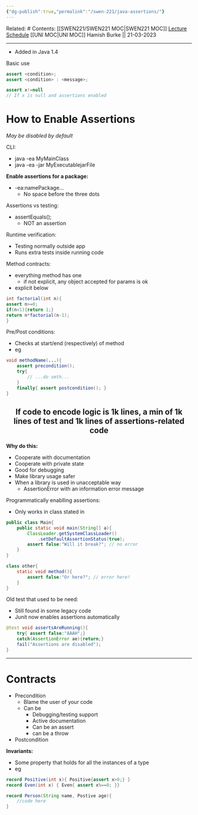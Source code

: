 ```yaml
---
{"dg-publish":true,"permalink":"/swen-221/java-assertions/"}
---
```


Related: #
Contents: [[SWEN221/SWEN221 MOC\|SWEN221 MOC]]
[Lecture Schedule](https://ecs.wgtn.ac.nz/Courses/SWEN221_2023T1/LectureSchedule)
[[UNI MOC\|UNI MOC]]
Hamish Burke || 21-03-2023
***

- Added in Java 1.4

Basic use

```java
assert <condition>;
assert <condition> : <message>;

assert x!=null
// If x is null and assertions enabled
```

# How to Enable Assertions

*May be disabled by default*

CLI:
- java -ea MyMainClass
- java -ea -jar MyExecutablejarFile

**Enable assertions for a package:**
- -ea:namePackage...
	- No space before the three dots


Assertions vs testing:
- assertEquals();
	- NOT an assertion

Runtime verification:
- Testing normally outside app
- Runs extra tests inside running code

Method contracts:
- everything method has one
	- if not explicit, any object accepted for params is ok
- explicit below

```java
int factorial(int n){
assert n>=0;
if(n<1){return 1;}
return n*factorial(n-1);
}
```

Pre/Post conditions:
- Checks at start/end (respectively) of method
- eg

```java
void methodName(...){
	assert precondition();
	try{
		// ...do smth...
	}
	finally{ assert postcondition(); }
}
```

<h2 align="center">

If code to encode logic is 1k lines, a min of 1k lines of test and 1k lines of assertions-related code

</h2>


**Why do this:**
- Cooperate with documentation
- Cooperate with private state
- Good for debugging
- Make library usage safer
- When a library is used in unacceptable way
	- AssertionError with an information error message



Programmatically enablling assertions:
- Only works in class stated in

```java
public class Main{
	public static void main(String[] a){
		ClassLoader.getSystemClassLoader()
			.setDefaultAssertionStatus(true);
		assert false:"Will it break?"; // no error
	}
}

class other{
	static void method(){
		assert false:"Or here?"; // error here!
	}
}
```

Old test that used to be need:
- Still found in some legacy code
- Junit now enables assertions automatically

```java
@test void assertsAreRunning(){
	try{ assert false:"AAAH";}
	catch(AssertionError ae){return;}
	fail("Assertions are disabled");
}
```

***

# Contracts

- Precondition
	- Blame the user of your code
	- Can be
		- Debugging/testing support
		- Active documentation
		- Can be an assert
		- can be a throw
- Postcondition


**Invariants:**
- Some property that holds for all the instances of a type
- eg

```java
record Positive(int x){ Positive{assert x>0;} }
record Even(int x) { Even{ assert x%==0; }}

record Person(String name, Postive age){
	//code here
}
```